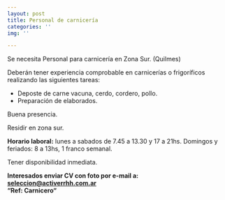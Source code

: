 ```yaml
---
layout: post
title: Personal de carnicería
categories: ''
img: ''

---
```

Se necesita Personal para carnicería en Zona Sur. (Quilmes)

Deberán tener experiencia comprobable en carnicerías o frigoríficos realizando las siguientes tareas:

* Deposte de carne vacuna, cerdo, cordero, pollo.
* Preparación de elaborados.

Buena presencia.

Residir en zona sur.

**Horario laboral:** lunes a sabados de 7.45 a 13.30 y 17 a 21hs. Domingos y feriados: 8 a 13hs, 1 franco semanal.

Tener disponibilidad inmediata.

**Interesados enviar CV con foto por e-mail a: seleccion@activerrhh.com.ar   
“Ref: Carnicero“**